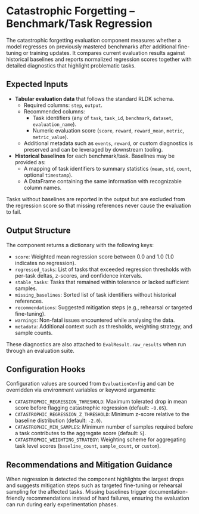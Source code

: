 # Catastrophic Forgetting – Benchmark/Task Regression

The catastrophic forgetting evaluation component measures whether a model
regresses on previously mastered benchmarks after additional fine-tuning or
training updates. It compares current evaluation results against historical
baselines and reports normalized regression scores together with detailed
diagnostics that highlight problematic tasks.

## Expected Inputs

- **Tabular evaluation data** that follows the standard RLDK schema.
  - Required columns: `step`, `output`.
  - Recommended columns:
    - Task identifiers (any of `task`, `task_id`, `benchmark`, `dataset`,
      `evaluation_name`).
    - Numeric evaluation score (`score`, `reward`, `reward_mean`, `metric`,
      `metric_value`).
  - Additional metadata such as `events`, `reward`, or custom diagnostics is
    preserved and can be leveraged by downstream tooling.
- **Historical baselines** for each benchmark/task. Baselines may be provided
  as:
  - A mapping of task identifiers to summary statistics (`mean`, `std`,
    `count`, optional `timestamp`).
  - A DataFrame containing the same information with recognizable column
    names.

Tasks without baselines are reported in the output but are excluded from the
regression score so that missing references never cause the evaluation to fail.

## Output Structure

The component returns a dictionary with the following keys:

- `score`: Weighted mean regression score between 0.0 and 1.0 (1.0 indicates no
  regression).
- `regressed_tasks`: List of tasks that exceeded regression thresholds with
  per-task deltas, z-scores, and confidence intervals.
- `stable_tasks`: Tasks that remained within tolerance or lacked sufficient
  samples.
- `missing_baselines`: Sorted list of task identifiers without historical
  references.
- `recommendations`: Suggested mitigation steps (e.g., rehearsal or targeted
  fine-tuning).
- `warnings`: Non-fatal issues encountered while analysing the data.
- `metadata`: Additional context such as thresholds, weighting strategy, and
  sample counts.

These diagnostics are also attached to `EvalResult.raw_results` when run through
an evaluation suite.

## Configuration Hooks

Configuration values are sourced from `EvaluationConfig` and can be overridden
via environment variables or keyword arguments:

- `CATASTROPHIC_REGRESSION_THRESHOLD`: Maximum tolerated drop in mean score
  before flagging catastrophic regression (default: `-0.05`).
- `CATASTROPHIC_REGRESSION_Z_THRESHOLD`: Minimum z-score relative to the
  baseline distribution (default: `-2.0`).
- `CATASTROPHIC_MIN_SAMPLES`: Minimum number of samples required before a task
  contributes to the aggregate score (default: `5`).
- `CATASTROPHIC_WEIGHTING_STRATEGY`: Weighting scheme for aggregating task level
  scores (`baseline_count`, `sample_count`, or `custom`).

## Recommendations and Mitigation Guidance

When regression is detected the component highlights the largest drops and
suggests mitigation steps such as targeted fine-tuning or rehearsal sampling for
the affected tasks. Missing baselines trigger documentation-friendly
recommendations instead of hard failures, ensuring the evaluation can run during
early experimentation phases.
